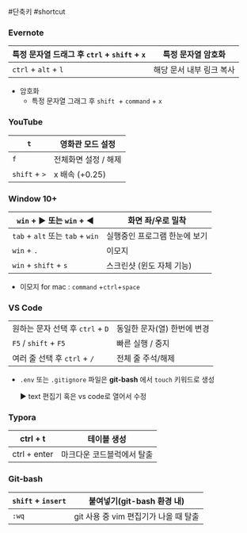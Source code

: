 #단축키 #shortcut 

### Evernote
|특정 문자열 드래그 후  `ctrl` + `shift` + `x`|특정 문자열 암호화|
|---|---|
|`ctrl` + `alt` + `l` | 해당 문서 내부 링크 복사   |

-   암호화
	- 특정 문자열 그래그 후 `shift`  + `command` + `x`

### YouTube

| `t`           | 영화관 모드 설정     |
| ------------- | -------------------- |
| `f`           | 전체화면 설정 / 해제 |
| `shift` + `>` | x 배속 (+0.25)       |



### Window  10+ 

| `win` + ▶  또는 `win` + ◀        | 화면 좌/우로 밀착             |
| -------------------------------- | ----------------------------- |
| `tab` + `alt` 또는 `tab` + `win` | 실행중인 프로그램 한눈에 보기 |
| `win` + `.`                      | 이모지                        |
| `win` + `shift` + `s`            | 스크린샷 (윈도 자체 기능)     |

- 이모지 for mac : `command` +`ctrl`+`space`

### VS Code

|                                  |                             |
| -------------------------------- | --------------------------- |
| 원하는 문자 선택 후 `ctrl` + `D` | 동일한 문자(열) 한번에 변경 |
| `F5` / `shift` + `F5`            | 빠른 실행 / 중지            |
| 여러 줄 선택 후 `ctrl` + `/`     | 전체 줄 주석/해제           |

- `.env` 또는 `.gitignore` 파일은 **git-bash** 에서 `touch` 키워드로 생성 

  ▶ text 편집기 혹은 vs code로 열어서 수정



### Typora

| ctrl + t     | 테이블 생성                |
| ------------ | -------------------------- |
| ctrl + enter | 마크다운 코드블럭에서 탈출 |



### Git-bash

| `shift` + `insert` | 붙여넣기(git-bash 환경 내)            |
| ------------------ | ------------------------------------- |
| `:wq`              | git 사용 중 vim 편집기가 나올 때 탈출 |
